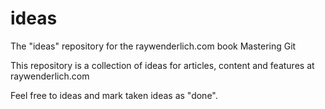 # ideas
The "ideas" repository for the raywenderlich.com book Mastering Git

This repository is a collection of ideas for articles, content and features at raywenderlich.com

Feel free to ideas and mark taken ideas as "done".
